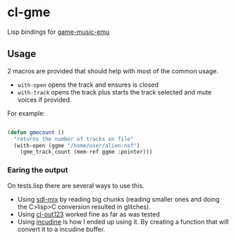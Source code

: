 # cl-gme

Lisp bindings for [game-music-emu](https://bitbucket.org/mpyne/game-music-emu/wiki/Home)

## Usage

2 macros are provided that should help with most of the common usage.
* `with-open` opens the track and ensures is closed
* `with-track` opens the track plus starts the track selected and mute voices if provided.

For example:
```lisp

(defun gmecount ()
  "returns the number of tracks on file"
  (with-open (ggme "/home/user/alien.nsf")
    (gme_track_count (mem-ref ggme :pointer)))
```

### Earing the output
On tests.lisp there are several ways to use this.
* Using [sdl-mix](https://github.com/lispgames/cl-sdl2-mixer) by reading big chunks (reading smaller ones and doing the C>lisp>C conversion resulted in glitches).
* Using [cl-out123](https://github.com/Shirakumo/cl-out123/) worked fine as far as was tested
* Using [incudine](https://github.com/titola/incudine) is how I ended up using it. By creating a function that will convert it to a incudine buffer.
